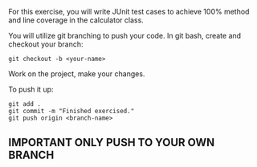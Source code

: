 For this exercise, you will write JUnit test cases to achieve 100% method and line coverage in the calculator class.

You will utilize git branching to push your code.
In git bash, create and checkout your branch:

```
git checkout -b <your-name>
```

Work on the project, make your changes. 

To push it up:
```
git add .
git commit -m "Finished exercised."
git push origin <branch-name>
```

## IMPORTANT ONLY PUSH TO YOUR OWN BRANCH

